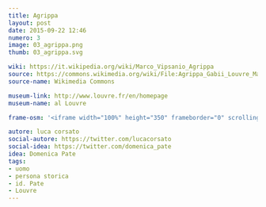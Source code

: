 ```yaml
---
title: Agrippa
layout: post
date: 2015-09-22 12:46
numero: 3
image: 03_agrippa.png
thumb: 03_agrippa.svg

wiki: https://it.wikipedia.org/wiki/Marco_Vipsanio_Agrippa
source: https://commons.wikimedia.org/wiki/File:Agrippa_Gabii_Louvre_Ma1208.jpg
source-name: Wikimedia Commons

museum-link: http://www.louvre.fr/en/homepage
museum-name: al Louvre

frame-osm: '<iframe width="100%" height="350" frameborder="0" scrolling="no" marginheight="0" marginwidth="0" src="http://www.openstreetmap.org/export/embed.html?bbox=2.3291444778442383%2C48.85637168904543%2C2.341182231903076%2C48.866577999228674&amp;layer=mapnik&amp;marker=48.8614767938525%2C2.3351676999999995" style="border: 1px solid black"></iframe><br/><small><a href="http://www.openstreetmap.org/?mlat=48.8615&amp;mlon=2.3352#map=16/48.8615/2.3352">Visualizza mappa ingrandita</a></small>'

autore: luca corsato
social-autore: https://twitter.com/lucacorsato
social-idea: https://twitter.com/domenica_pate
idea: Domenica Pate
tags:
- uomo
- persona storica
- id. Pate
- Louvre
---
```

